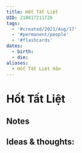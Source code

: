 ```yaml
---
title: Hốt Tất Liệt
UID: 210817211726
tags:
  - '#created/2021/Aug/17'
  - '#permanent/people'
  - '#flashcards'
dates:
  - birth:
  - die:
aliases:
  - Hốt Tất Liệt Hãn
---
```

# Hốt Tất Liệt


## Notes


## Ideas & thoughts:
